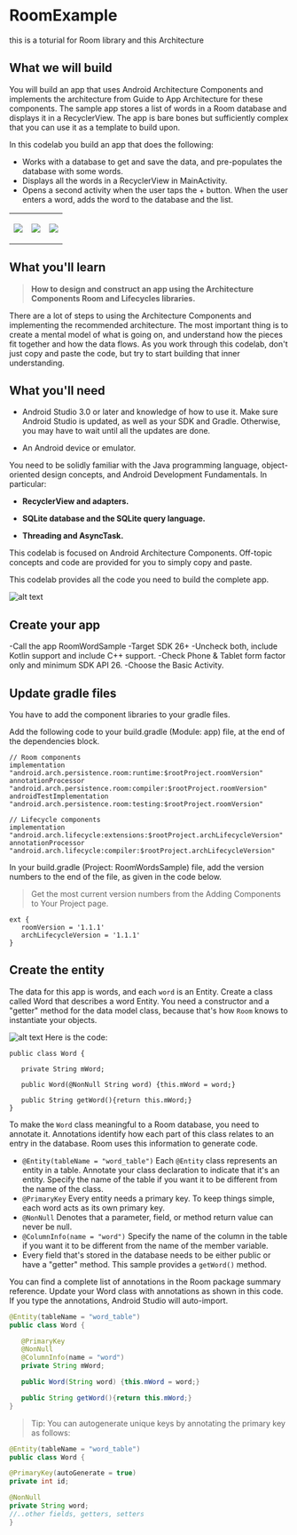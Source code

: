 # RoomExample
this is a toturial for Room library and this Architecture



## What we will build

You will build an app that uses Android Architecture Components and implements the architecture from Guide to App Architecture for these components. The sample app stores a list of words in a Room database and displays it in a RecyclerView. The app is bare bones but sufficiently complex that you can use it as a template to build upon.

In this codelab you build an app that does the following:
- Works with a database to get and save the data, and pre-populates the database with some words.
- Displays all the words in a RecyclerView in MainActivity.
- Opens a second activity when the user taps the + button. When the user enters a word, adds the word to the database and the list.


<table>
<tbody><tr><td colspan="1" rowspan="1"><p><img style="max-width: 194.00px" src="https://codelabs.developers.google.com/codelabs/android-room-with-a-view/img/2a518dec65b5b3dd.png"></p>
</td><td colspan="1" rowspan="1"><p><img style="max-width: 194.00px" src="https://codelabs.developers.google.com/codelabs/android-room-with-a-view/img/ba2d72cea775f744.png"></p>
</td><td colspan="1" rowspan="1"><p><img style="max-width: 194.00px" src="https://codelabs.developers.google.com/codelabs/android-room-with-a-view/img/ee5319926f0482eb.png"></p>
</td></tr>
</tbody>
</table>

## What you'll learn
> **How to design and construct an app using the Architecture Components Room and Lifecycles libraries.**

There are a lot of steps to using the Architecture Components and implementing the recommended architecture. The most important thing is to create a mental model of what is going on, and understand how the pieces fit together and how the data flows. As you work through this codelab, don't just copy and paste the code, but try to start building that inner understanding.

## What you'll need
- Android Studio 3.0 or later and knowledge of how to use it. Make sure Android Studio is updated, as well as your SDK and Gradle. Otherwise, you may have to wait until all the updates are done.

- An Android device or emulator.

You need to be solidly familiar with the Java programming language, object-oriented design concepts, and Android Development Fundamentals. In particular:
- **RecyclerView and adapters.**

- **SQLite database and the SQLite query language.**

- **Threading and AsyncTask.**

This codelab is focused on Android Architecture Components. Off-topic concepts and code are provided for you to simply copy and paste.

This codelab provides all the code you need to build the complete app.

![alt text](https://codelabs.developers.google.com/codelabs/android-room-with-a-view/img/3840395bfb3980b8.png)

## Create your app

-Call the app RoomWordSample
-Target SDK 26+
-Uncheck both, include Kotlin support and include C++ support.
-Check Phone & Tablet form factor only and minimum SDK API 26.
-Choose the Basic Activity.

## Update gradle files

You have to add the component libraries to your gradle files.

Add the following code to your build.gradle (Module: app) file, at the end of the dependencies block.

```
// Room components
implementation "android.arch.persistence.room:runtime:$rootProject.roomVersion"
annotationProcessor "android.arch.persistence.room:compiler:$rootProject.roomVersion"
androidTestImplementation "android.arch.persistence.room:testing:$rootProject.roomVersion"

// Lifecycle components
implementation "android.arch.lifecycle:extensions:$rootProject.archLifecycleVersion"
annotationProcessor "android.arch.lifecycle:compiler:$rootProject.archLifecycleVersion"

```
In your build.gradle (Project: RoomWordsSample) file, add the version numbers to the end of the file, as given in the code below.
> Get the most current version numbers from the Adding Components to Your Project page.

```
ext {
   roomVersion = '1.1.1'
   archLifecycleVersion = '1.1.1'
}
```

## Create the entity

The data for this app is words, and each ` word ` is an Entity. Create a class called Word that describes a word Entity. You need a constructor and a "getter" method for the data model class, because that's how `Room` knows to instantiate your objects.

![alt text](https://codelabs.developers.google.com/codelabs/android-room-with-a-view/img/4286f79b23797413.png)
Here is the code:
```
public class Word {

   private String mWord;

   public Word(@NonNull String word) {this.mWord = word;}

   public String getWord(){return this.mWord;}
}
```
To make the `Word` class meaningful to a Room database, you need to annotate it. Annotations identify how each part of this class relates to an entry in the database. Room uses this information to generate code.

- `@Entity(tableName = "word_table")`
Each `@Entity` class represents an entity in a table. Annotate your class declaration to indicate that it's an entity. Specify the name of the table if you want it to be different from the name of the class.
- `@PrimaryKey`
Every entity needs a primary key. To keep things simple, each word acts as its own primary key.
- `@NonNull`
Denotes that a parameter, field, or method return value can never be null.
- `@ColumnInfo(name = "word")`
Specify the name of the column in the table if you want it to be different from the name of the member variable.
- Every field that's stored in the database needs to be either public or have a "getter" method. This sample provides a `getWord()` method.

You can find a complete list of annotations in the Room package summary reference.
Update your Word class with annotations as shown in this code. If you type the annotations, Android Studio will auto-import.
```Java
@Entity(tableName = "word_table")
public class Word {

   @PrimaryKey
   @NonNull
   @ColumnInfo(name = "word")
   private String mWord;

   public Word(String word) {this.mWord = word;}

   public String getWord(){return this.mWord;}
}
```
> Tip: You can autogenerate unique keys by annotating the primary key as follows:
```Java
@Entity(tableName = "word_table")
public class Word {

@PrimaryKey(autoGenerate = true)
private int id;

@NonNull
private String word;
//..other fields, getters, setters
}
```
